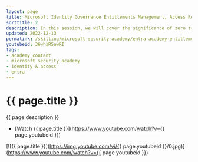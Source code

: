 ```yaml
---
layout: page
title: Microsoft Identity Governance Entitlements Management, Access Reviews, & Lifecycle Workflows
sorttitle: 2
description: In this session, we will cover the significance of zero trust, identity governance entitlements management, identity & access lifecycles, access reviews, and Privileged Identity Management (PIM), all paired with a Microsoft Entra & Azure demo.
updated: 2022-12-13
permalink: /skilling/microsoft-security-academy/entra-academy-entitlements-mgmt
youtubeid: 36whzR5nwRI
tags: 
- academy content
- microsoft security academy
- identity & access
- entra
---
```


# {{ page.title }}

{{ page.description }}

* [Watch {{ page.title }}](https://www.youtube.com/watch?v={{ page.youtubeid }})

[![{{ page.title }}](https://img.youtube.com/vi/{{ page.youtubeid }}/0.jpg)](https://www.youtube.com/watch?v={{ page.youtubeid }})